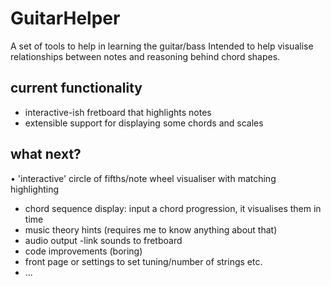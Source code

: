 # GuitarHelper
A set of tools to help in learning the guitar/bass
Intended to help visualise relationships between notes and reasoning behind chord shapes.

## current functionality

* interactive-ish fretboard that highlights notes
* extensible support for displaying some chords and scales

## what next?

• 'interactive' circle of fifths/note wheel visualiser with matching highlighting
* chord sequence display: input a chord progression, it visualises them in time
* music theory hints (requires me to know anything about that)
* audio output -link sounds to fretboard
* code improvements (boring)
* front page or settings to set tuning/number of strings etc.
* ...
